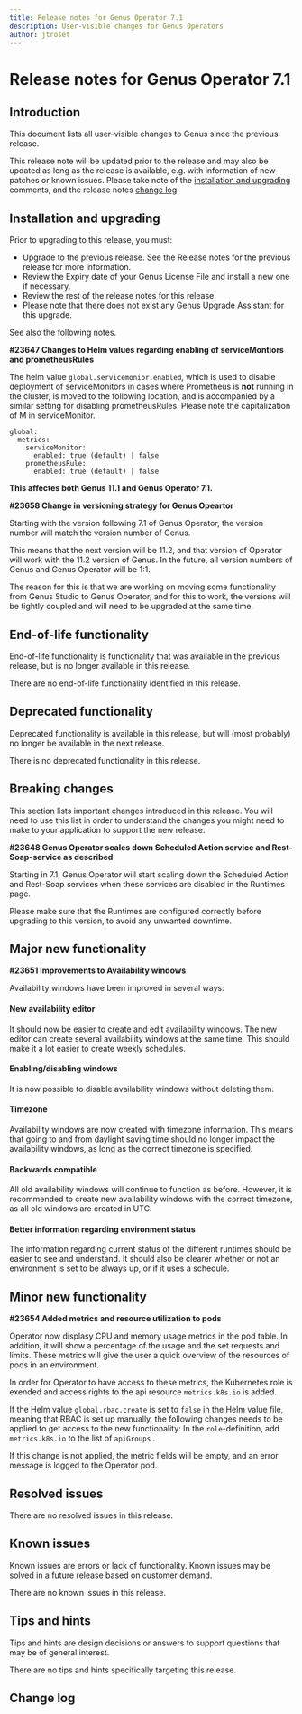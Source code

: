 ```yaml
---
title: Release notes for Genus Operator 7.1
description: User-visible changes for Genus Operators
author: jtroset
---
```


# Release notes for Genus Operator 7.1

## Introduction

This document lists all user-visible changes to Genus since the previous release.

This release note will be updated prior to the release and may also be updated as long as the release is available, e.g. with information of new patches or known issues. Please take note of the [installation and upgrading](#installation-and-upgrading) comments, and the release notes [change log](#change-log).

## Installation and upgrading

Prior to upgrading to this release, you must:

- Upgrade to the previous release. See the Release notes for the previous release for more information.
- Review the Expiry date of your Genus License File and install a new one if necessary.
- Review the rest of the release notes for this release.
- Please note that there does not exist any Genus Upgrade Assistant for this upgrade.

<!--rntype01-start INSTALLATION / UPGRADE. DO NOT CHANGE THESE TAGS. ANY CHANGES BELOW WILL BE OVERWRITTEN.-->

See also the following notes.

<!--ID 7f3aca95-ae93-7aa9-d11e-5554973ab627 -->
**#23647 Changes to Helm values regarding enabling of serviceMontiors and prometheusRules**

The helm value ``global.servicemonior.enabled``, which is used to disable deployment of serviceMonitors in cases where Prometheus is **not** running in the cluster, is moved to the following location, and is accompanied by a similar setting for disabling prometheusRules. Please note the capitalization of M in serviceMonitor.

```
global:
  metrics:
    serviceMonitor:
      enabled: true (default) | false
    prometheusRule:
      enabled: true (default) | false
```

**This affectes both Genus 11.1 and Genus Operator 7.1.**

<!--ID 1df954e5-1cef-4bc1-8fee-fb3eb8ecfa8a -->
**#23658 Change in versioning strategy for Genus Opeartor**

Starting with the version following 7.1 of Genus Operator, the version number will match the version number of Genus. 

This means that the next version will be 11.2, and that version of Operator will work with the 11.2 version of Genus. In the future, all version numbers of Genus and Genus Operator will be 1:1.

The reason for this is that we are working on moving some functionality from Genus Studio to Genus Operator, and for this to work, the versions will be tightly coupled and will need to be upgraded at the same time.

<!--rntype01-end   INSTALLATION / UPGRADE. DO NOT CHANGE THESE TAGS. ANY CHANGES ABOVE WILL BE OVERWRITTEN.-->
<!-- release note type 2 is missing. That's ok.-->

## End-of-life functionality

End-of-life functionality is functionality that was available in the previous release, but is no longer available in this release.
<!--rntype03-start END-OF-LIFE. DO NOT CHANGE THESE TAGS. ANY CHANGES BELOW WILL BE OVERWRITTEN.-->
There are no end-of-life functionality identified in this release.
<!--rntype03-end   END-OF-LIFE. DO NOT CHANGE THESE TAGS. ANY CHANGES ABOVE WILL BE OVERWRITTEN.-->
## Deprecated functionality

Deprecated functionality is available in this release, but will (most probably) no longer be available in the next release.
<!--rntype04-start DEPRECATED. DO NOT CHANGE THESE TAGS. ANY CHANGES BELOW WILL BE OVERWRITTEN.-->
There is no deprecated functionality in this release.
<!--rntype04-end   DEPRECATED. DO NOT CHANGE THESE TAGS. ANY CHANGES ABOVE WILL BE OVERWRITTEN.-->
## Breaking changes

This section lists important changes introduced in this release. You will need to use this list in order to understand the changes you might need to make to your application to support the new release.
<!--rntype05-start BREAKING. DO NOT CHANGE THESE TAGS. ANY CHANGES BELOW WILL BE OVERWRITTEN.-->
<!--ID b05906d3-a519-f890-5bc2-e3b0df15e575 -->
**#23648 Genus Operator scales down Scheduled Action service and Rest-Soap-service as described**

Starting in 7.1, Genus Operator will start scaling down the Scheduled Action and Rest-Soap services when these services are disabled in the Runtimes page. 

Please make sure that the Runtimes are configured correctly before upgrading to this version, to avoid any unwanted downtime.

<!--rntype05-end   BREAKING. DO NOT CHANGE THESE TAGS. ANY CHANGES ABOVE WILL BE OVERWRITTEN.-->
## Major new functionality
<!--rntype06-start MAJOR. DO NOT CHANGE THESE TAGS. ANY CHANGES BELOW WILL BE OVERWRITTEN.-->
<!--ID b44fd9d7-c16d-b7c7-3292-2bb0247f78c7 -->
**#23651 Improvements to Availability windows**

Availability windows have been improved in several ways:

####  New availability editor
It should now be easier to create and edit availability windows. The new editor can create several availability windows at the same time. This should make it a lot easier to create weekly schedules.

#### Enabling/disabling windows
It is now possible to disable availability windows without deleting them.

#### Timezone
Availability windows are now created with timezone information. This means that going to and from daylight saving time should no longer impact the availability windows, as long as the correct timezone is specified.

#### Backwards compatible
All old availability windows will continue to function as before. However, it is recommended to create new availability windows with the correct timezone, as all old windows are created in UTC.

#### Better information regarding environment status
The information regarding current status of the different runtimes should be easier to see and understand. It should also be clearer whether or not an environment is set to be always up, or if it uses a schedule.

<!--rntype06-end   MAJOR. DO NOT CHANGE THESE TAGS. ANY CHANGES ABOVE WILL BE OVERWRITTEN.-->
## Minor new functionality
<!--rntype07-start MINOR. DO NOT CHANGE THESE TAGS. ANY CHANGES BELOW WILL BE OVERWRITTEN.-->
<!--ID 8bb483ce-ee9d-b94a-10dd-e54fbab288fb -->
**#23654 Added metrics and resource utilization to pods**

Operator now displasy CPU and memory usage metrics in the pod table. In addition, it will show a percentage of the usage and the set requests and limits. These metrics will give the user a quick overview of the resources of pods in an environment. 

In order for Operator to have access to these metrics, the Kubernetes role is exended and access rights to the api resource `metrics.k8s.io` is added.

If the Helm value `global.rbac.create` is set to `false` in the Helm value file, meaning that RBAC is set up manually, the following changes needs to be applied to get access to the new functionality: In the `role`-definition, add  `metrics.k8s.io` to the list of `apiGroups` . 

If this change is not applied, the metric fields will be empty, and an error message is logged to the Operator pod.

<!--rntype07-end   MINOR. DO NOT CHANGE THESE TAGS. ANY CHANGES ABOVE WILL BE OVERWRITTEN.-->
## Resolved issues
<!--rntype08-start RESOLVED ISSUES. DO NOT CHANGE THESE TAGS. ANY CHANGES BELOW WILL BE OVERWRITTEN.-->
There are no resolved issues in this release.
<!--rntype08-end   RESOLVED ISSUES. DO NOT CHANGE THESE TAGS. ANY CHANGES ABOVE WILL BE OVERWRITTEN.-->
## Known issues

Known issues are errors or lack of functionality. Known issues may be solved in a future release based on customer demand.
<!--rntype09-start KNOWN ISSUES. DO NOT CHANGE THESE TAGS. ANY CHANGES BELOW WILL BE OVERWRITTEN.-->
There are no known issues in this release.
<!--rntype09-end   KNOWN ISSUES. DO NOT CHANGE THESE TAGS. ANY CHANGES ABOVE WILL BE OVERWRITTEN.-->
## Tips and hints

Tips and hints are design decisions or answers to support questions that may be of general interest.

There are no tips and hints specifically targeting this release.

## Change log
<!--changelog CHANGELOG. DO NOT CHANGE THIS TAG. ANY CHANGES BELOW WILL BE DELETED.-->
